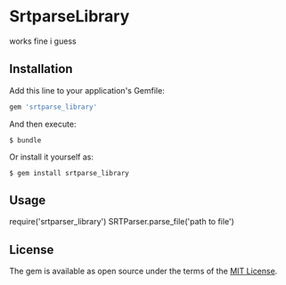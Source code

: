# SrtparseLibrary
works fine i guess

## Installation

Add this line to your application's Gemfile:

```ruby
gem 'srtparse_library'
```

And then execute:

    $ bundle

Or install it yourself as:

    $ gem install srtparse_library

## Usage
require('srtparser_library')
SRTParser.parse_file('path to file')

## License

The gem is available as open source under the terms of the [MIT License](http://opensource.org/licenses/MIT).

